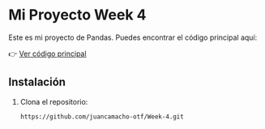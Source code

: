 # Mi Proyecto Week 4

Este es mi proyecto de Pandas. Puedes encontrar el código principal aquí:

👉 [Ver código principal](https://github.com/juancamacho-otf/Week-4/blob/master/Week%204.ipynb)

## Instalación

1. Clona el repositorio:

   ```sh
   https://github.com/juancamacho-otf/Week-4.git
  
